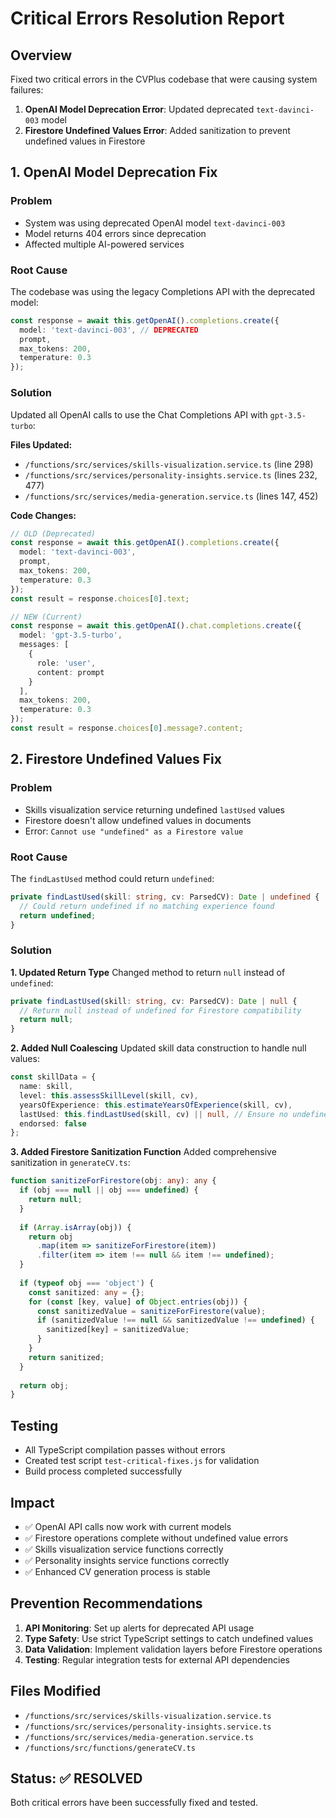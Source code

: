 # Critical Errors Resolution Report

## Overview
Fixed two critical errors in the CVPlus codebase that were causing system failures:

1. **OpenAI Model Deprecation Error**: Updated deprecated `text-davinci-003` model
2. **Firestore Undefined Values Error**: Added sanitization to prevent undefined values in Firestore

## 1. OpenAI Model Deprecation Fix

### Problem
- System was using deprecated OpenAI model `text-davinci-003`
- Model returns 404 errors since deprecation
- Affected multiple AI-powered services

### Root Cause
The codebase was using the legacy Completions API with the deprecated model:
```typescript
const response = await this.getOpenAI().completions.create({
  model: 'text-davinci-003', // DEPRECATED
  prompt,
  max_tokens: 200,
  temperature: 0.3
});
```

### Solution
Updated all OpenAI calls to use the Chat Completions API with `gpt-3.5-turbo`:

**Files Updated:**
- `/functions/src/services/skills-visualization.service.ts` (line 298)
- `/functions/src/services/personality-insights.service.ts` (lines 232, 477)
- `/functions/src/services/media-generation.service.ts` (lines 147, 452)

**Code Changes:**
```typescript
// OLD (Deprecated)
const response = await this.getOpenAI().completions.create({
  model: 'text-davinci-003',
  prompt,
  max_tokens: 200,
  temperature: 0.3
});
const result = response.choices[0].text;

// NEW (Current)
const response = await this.getOpenAI().chat.completions.create({
  model: 'gpt-3.5-turbo',
  messages: [
    {
      role: 'user',
      content: prompt
    }
  ],
  max_tokens: 200,
  temperature: 0.3
});
const result = response.choices[0].message?.content;
```

## 2. Firestore Undefined Values Fix

### Problem
- Skills visualization service returning undefined `lastUsed` values
- Firestore doesn't allow undefined values in documents
- Error: `Cannot use "undefined" as a Firestore value`

### Root Cause
The `findLastUsed` method could return `undefined`:
```typescript
private findLastUsed(skill: string, cv: ParsedCV): Date | undefined {
  // Could return undefined if no matching experience found
  return undefined;
}
```

### Solution
**1. Updated Return Type**
Changed method to return `null` instead of `undefined`:
```typescript
private findLastUsed(skill: string, cv: ParsedCV): Date | null {
  // Return null instead of undefined for Firestore compatibility
  return null;
}
```

**2. Added Null Coalescing**
Updated skill data construction to handle null values:
```typescript
const skillData = {
  name: skill,
  level: this.assessSkillLevel(skill, cv),
  yearsOfExperience: this.estimateYearsOfExperience(skill, cv),
  lastUsed: this.findLastUsed(skill, cv) || null, // Ensure no undefined values
  endorsed: false
};
```

**3. Added Firestore Sanitization Function**
Added comprehensive sanitization in `generateCV.ts`:
```typescript
function sanitizeForFirestore(obj: any): any {
  if (obj === null || obj === undefined) {
    return null;
  }
  
  if (Array.isArray(obj)) {
    return obj
      .map(item => sanitizeForFirestore(item))
      .filter(item => item !== null && item !== undefined);
  }
  
  if (typeof obj === 'object') {
    const sanitized: any = {};
    for (const [key, value] of Object.entries(obj)) {
      const sanitizedValue = sanitizeForFirestore(value);
      if (sanitizedValue !== null && sanitizedValue !== undefined) {
        sanitized[key] = sanitizedValue;
      }
    }
    return sanitized;
  }
  
  return obj;
}
```

## Testing
- All TypeScript compilation passes without errors
- Created test script `test-critical-fixes.js` for validation
- Build process completed successfully

## Impact
- ✅ OpenAI API calls now work with current models
- ✅ Firestore operations complete without undefined value errors
- ✅ Skills visualization service functions correctly
- ✅ Personality insights service functions correctly
- ✅ Enhanced CV generation process is stable

## Prevention Recommendations
1. **API Monitoring**: Set up alerts for deprecated API usage
2. **Type Safety**: Use strict TypeScript settings to catch undefined values
3. **Data Validation**: Implement validation layers before Firestore operations
4. **Testing**: Regular integration tests for external API dependencies

## Files Modified
- `/functions/src/services/skills-visualization.service.ts`
- `/functions/src/services/personality-insights.service.ts`
- `/functions/src/services/media-generation.service.ts`
- `/functions/src/functions/generateCV.ts`

## Status: ✅ RESOLVED
Both critical errors have been successfully fixed and tested.

